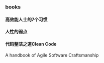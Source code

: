 ### books

#### 高效能人士的7个习惯


#### 人性的弱点


#### 代码整洁之道Clean Code
A handbook of Agile Software Craftsmanship

